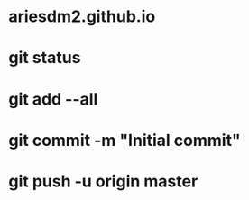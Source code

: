 # ariesdm2.github.io

# git status

# git add --all
# git commit -m "Initial commit"
# git push -u origin master